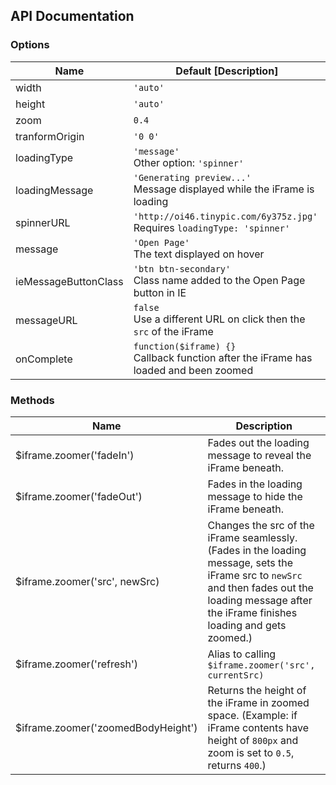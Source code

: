 ## API Documentation

### Options

<table class="hs-table">
<tr>
<th width="35%">Name</th>
<th>Default [Description]</th>
</tr>
<tbody>
<tr><td>width</td> <td><code>'auto'</code></td></tr>
<tr><td>height</td> <td><code>'auto'</code></td></tr>
<tr><td>zoom</td> <td><code>0.4</code></td></tr>
<tr><td>tranformOrigin</td> <td><code>'0 0'</code><br/></td></tr>
<tr><td>loadingType</td> <td><code>'message'</code><br/>Other option: <code>'spinner'</code></td></tr>
<tr><td>loadingMessage</td> <td><code>'Generating preview...'</code><br/>Message displayed while the iFrame is loading</td></tr>
<tr><td>spinnerURL</td> <td><code>'http://oi46.tinypic.com/6y375z.jpg'</code><br/>Requires <code>loadingType: 'spinner'</code></td></tr>
<tr><td>message</td> <td><code>'Open Page'</code><br/>The text displayed on hover</td></tr>
<tr><td>ieMessageButtonClass</td> <td><code>'btn btn-secondary'</code><br/>Class name added to the Open Page button in IE</td></tr>
<tr><td>messageURL</td> <td><code>false</code><br/>Use a different URL on click then the <code>src</code> of the iFrame</td></tr>
<tr><td>onComplete</td> <td><code>function($iframe) {}</code><br/>Callback function after the iFrame has loaded and been zoomed</td></tr>
</tbody>
</table>

### Methods

<table class="hs-table">
<tr>
<th width="50%">Name</th>
<th>Description</th>
</tr>
<tbody>
<tr><td>$iframe.zoomer('fadeIn')</td> <td>Fades out the loading message to reveal the iFrame beneath.</td></tr>
<tr><td>$iframe.zoomer('fadeOut')</td> <td>Fades in the loading message to hide the iFrame beneath.</td></tr>
<tr><td>$iframe.zoomer('src', newSrc)</td> <td>Changes the src of the iFrame seamlessly. (Fades in the loading message, sets the iFrame src to <code>newSrc</code> and then fades out the loading message after the iFrame finishes loading and gets zoomed.)</td></tr>
<tr><td>$iframe.zoomer('refresh')</td> <td>Alias to calling <code>$iframe.zoomer('src', currentSrc)</code> </td></tr>
<tr><td>$iframe.zoomer('zoomedBodyHeight')</td> <td>Returns the height of the iFrame in zoomed space. (Example: if iFrame contents have height of <code>800px</code> and zoom is set to <code>0.5</code>, returns <code>400</code>.)</td></tr>
</tbody>
</table>